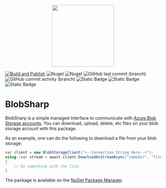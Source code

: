 
<p align="center">
    <img src="https://github.com/user-attachments/assets/90264492-f2d1-475c-922a-a35e56629c99" width="200" height="200" />
</p>

[![Build and Publish](https://github.com/kris701/BlobSharp/actions/workflows/dotnet-desktop.yml/badge.svg)](https://github.com/kris701/BlobSharp/actions/workflows/dotnet-desktop.yml)
![Nuget](https://img.shields.io/nuget/v/BlobSharp)
![Nuget](https://img.shields.io/nuget/dt/BlobSharp)
![GitHub last commit (branch)](https://img.shields.io/github/last-commit/kris701/BlobSharp/main)
![GitHub commit activity (branch)](https://img.shields.io/github/commit-activity/m/kris701/BlobSharp)
![Static Badge](https://img.shields.io/badge/Platform-Windows-blue)
![Static Badge](https://img.shields.io/badge/Platform-Linux-blue)
![Static Badge](https://img.shields.io/badge/Framework-dotnet--8.0-green)


# BlobSharp

BlobSharp is a simple managed interface to communicate with [Azure Blob Storage accounts](https://azure.microsoft.com/en-us/products/storage/blobs/?ef_id=_k_Cj0KCQjww5u2BhDeARIsALBuLnN_Sexqki1LbNjC2Ilf9sVSfM4b-3MUivbJlEJb3Rall4hkPDsFkVAaAsVpEALw_wcB_k_&OCID=AIDcmmeauvx05c_SEM__k_Cj0KCQjww5u2BhDeARIsALBuLnN_Sexqki1LbNjC2Ilf9sVSfM4b-3MUivbJlEJb3Rall4hkPDsFkVAaAsVpEALw_wcB_k_&gad_source=1&gclid=Cj0KCQjww5u2BhDeARIsALBuLnN_Sexqki1LbNjC2Ilf9sVSfM4b-3MUivbJlEJb3Rall4hkPDsFkVAaAsVpEALw_wcB).
You can download, upload, delete, etc files on your blob storage account with this package.

As an example, one can do the following to download a file from your blob storage:
```csharp
var client = new BlobStorageClient("<--Connection String Here-->");
using (var stream = await client.DownloadAsStreamAsync("somedir", "file"))
{
    // Do something with the file.
}
```

The package is available on the [NuGet Package Manager](https://www.nuget.org/packages/BlobSharp/).